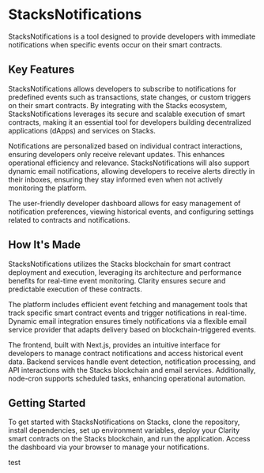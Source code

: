 # StacksNotifications
StacksNotifications is a tool designed to provide developers with immediate notifications when specific events occur on their smart contracts. 

## Key Features
StacksNotifications allows developers to subscribe to notifications for predefined events such as transactions, state changes, or custom triggers on their smart contracts. By integrating with the Stacks ecosystem, StacksNotifications leverages its secure and scalable execution of smart contracts, making it an essential tool for developers building decentralized applications (dApps) and services on Stacks.

Notifications are personalized based on individual contract interactions, ensuring developers only receive relevant updates. This enhances operational efficiency and relevance. StacksNotifications will also support dynamic email notifications, allowing developers to receive alerts directly in their inboxes, ensuring they stay informed even when not actively monitoring the platform.

The user-friendly developer dashboard allows for easy management of notification preferences, viewing historical events, and configuring settings related to contracts and notifications.

## How It's Made
StacksNotifications utilizes the Stacks blockchain for smart contract deployment and execution, leveraging its architecture and performance benefits for real-time event monitoring. Clarity ensures secure and predictable execution of these contracts.

The platform includes efficient event fetching and management tools that track specific smart contract events and trigger notifications in real-time. Dynamic email integration ensures timely notifications via a flexible email service provider that adapts delivery based on blockchain-triggered events.

The frontend, built with Next.js, provides an intuitive interface for developers to manage contract notifications and access historical event data. Backend services handle event detection, notification processing, and API interactions with the Stacks blockchain and email services. Additionally, node-cron supports scheduled tasks, enhancing operational automation.

## Getting Started
To get started with StacksNotifications on Stacks, clone the repository, install dependencies, set up environment variables, deploy your Clarity smart contracts on the Stacks blockchain, and run the application. Access the dashboard via your browser to manage your notifications.

test